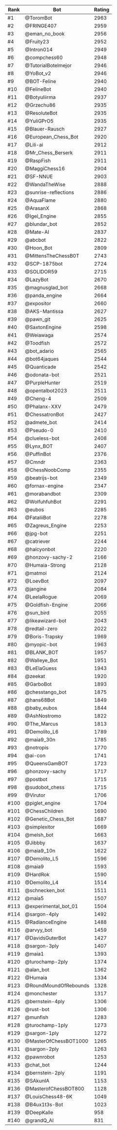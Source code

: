 Rank|Bot|Rating
---|---|---
#1|@ToromBot|2963
#2|@FRINGE407|2959
#3|@eman_no_book|2956
#4|@Fruity23|2952
#5|@Intron014|2949
#6|@compchess60|2948
#7|@TutorialBotelmejor|2946
#8|@YoBot_v2|2946
#9|@BOT-Feline|2940
#10|@FelineBot|2940
#11|@Botyuliirma|2937
#12|@Grzechu86|2935
#13|@ResoluteBot|2935
#14|@YuliGPrO5|2935
#15|@Blauer-Rausch|2927
#16|@European_Chess_Bot|2920
#17|@Lili-ai|2912
#18|@Mr_Chess_Berserk|2911
#19|@RaspFish|2911
#20|@MaggiChess16|2904
#21|@SF-NNUE|2903
#22|@WandaTheWise|2888
#23|@sunrise-reflections|2886
#24|@AquaFlame|2880
#25|@ArasanX|2868
#26|@Igel_Engine|2855
#27|@blundar_bot|2852
#28|@Mate-AI|2837
#29|@abcbot|2822
#30|@Hoon_Bot|2809
#31|@MittensTheChessB0T|2743
#32|@SCP-1875bot|2724
#33|@SOLIDOR59|2715
#34|@LazyBot|2670
#35|@magnusglad_bot|2668
#36|@panda_engine|2664
#37|@expositor|2660
#38|@AKS-Mantissa|2627
#39|@pawn_git|2625
#40|@SaxtonEngine|2598
#41|@Weiawaga|2574
#42|@Toodfish|2572
#43|@bot_adario|2565
#44|@bot64jaques|2544
#45|@Quanticade|2542
#46|@odonata-bot|2521
#47|@PurpleHunter|2519
#48|@opentalbot2023|2511
#49|@Cheng-4|2509
#50|@Phalanx-XXV|2479
#51|@ChessatronBot|2427
#52|@admete_bot|2414
#53|@Pseudo-0|2410
#54|@clueless-bot|2408
#55|@Lynx_BOT|2407
#56|@PuffinBot|2376
#57|@Cmndr|2363
#58|@ChessNoobComp|2355
#59|@beatrijs-bot|2349
#60|@fornax-engine|2347
#61|@morabandbot|2309
#62|@WolfuhfuhBot|2291
#63|@eubos|2285
#64|@FataliiBot|2278
#65|@Zagreus_Engine|2253
#66|@jpg-bot|2251
#67|@catriever|2244
#68|@halcyonbot|2220
#69|@honzovy-sachy-2|2166
#70|@Humaia-Strong|2128
#71|@matmoi|2124
#72|@LoevBot|2097
#73|@jangine|2084
#74|@LeelaRogue|2069
#75|@Goldfish-Engine|2066
#76|@sun_bird|2055
#77|@likeawizard-bot|2043
#78|@redtail-zero|2022
#79|@Boris-Trapsky|1969
#80|@myopic-bot|1963
#81|@BLANK_BOT|1957
#82|@Walleye_Bot|1951
#83|@LeElaGuess|1943
#84|@zeekat|1920
#85|@GarboBot|1893
#86|@chesstango_bot|1875
#87|@hans68Bot|1849
#88|@baby_eubos|1844
#89|@AshNostromo|1822
#90|@The_Marcus|1813
#91|@Demolito_L6|1789
#92|@maia9_30n|1785
#93|@notropis|1770
#94|@ai-con|1741
#95|@QueensGamBOT|1723
#96|@honzovy-sachy|1717
#97|@postbot|1715
#98|@sudobot_chess|1715
#99|@Virutor|1706
#100|@piglet_engine|1704
#101|@ChessChildren|1690
#102|@Genetic_Chess_Bot|1687
#103|@simplexitor|1669
#104|@melsh_bot|1663
#105|@Jibbby|1637
#106|@maia9_10n|1622
#107|@Demolito_L5|1596
#108|@maia9|1593
#109|@HardRok|1590
#110|@Demolito_L4|1514
#111|@schnecken_bot|1511
#112|@maia5|1507
#113|@experimental_bot_01|1504
#114|@sargon-4ply|1492
#115|@RadianceEngine|1488
#116|@arvyy_bot|1459
#117|@DavidsGuterBot|1427
#118|@sargon-3ply|1407
#119|@maia1|1393
#120|@turochamp-2ply|1374
#121|@alan_bot|1362
#122|@Humaia|1334
#123|@RoundMoundOfRebounds|1328
#124|@monchester|1317
#125|@bernstein-4ply|1306
#126|@rust-bot|1306
#127|@munfish|1283
#128|@turochamp-1ply|1273
#129|@sargon-1ply|1272
#130|@MasterOfChessBOT1000|1265
#131|@sargon-2ply|1263
#132|@pawnrobot|1253
#133|@chat_bot|1244
#134|@bernstein-2ply|1191
#135|@SAkunIA|1153
#136|@MasterofChessBOT800|1128
#137|@LouisChess48-6K|1049
#138|@B4ux1t3s-Bot|1023
#139|@DeepKalle|958
#140|@grandQ_AI|831
